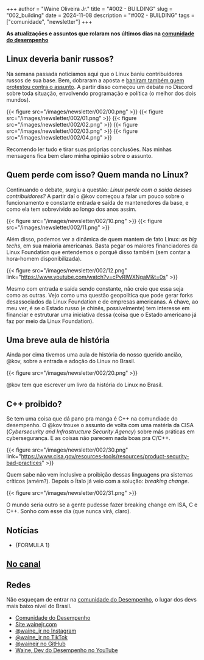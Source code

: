 +++
author = "Waine Oliveira Jr."
title = "#002 - BUILDING"
slug = "002_building"
date = 2024-11-08
description = "#002 - BUILDING"
tags = ["comunidade", "newsletter"]
+++

<!-- {{< youtube MPGp_Dj8MIo >}} -->

**As atualizações e assuntos que rolaram nos últimos dias na [comunidade do desempenho](https://discord.gg/NNuzYsNPjV)**

## Linux deveria banir russos?

Na semana passada noticiamos aqui que o Linux baniu contribuidores russos de sua base. Bem, dobraram a aposta e [baniram também quem protestou contra o assunto](https://youtu.be/xPF2NSFvNCc?si=Eml7YC_QbYoSJ-EZ).
A partir disso começou um debate no Discord sobre toda situação, envolvendo programação e política (o melhor dos dois mundos).

{{< figure src="/images/newsletter/002/00.png" >}}
{{< figure src="/images/newsletter/002/01.png" >}}
{{< figure src="/images/newsletter/002/02.png" >}}
{{< figure src="/images/newsletter/002/03.png" >}}
{{< figure src="/images/newsletter/002/04.png" >}}

Recomendo ler tudo e tirar suas próprias conclusões. Nas minhas mensagens fica bem claro minha opinião sobre o assunto.

## Quem perde com isso? Quem manda no Linux?

Continuando o debate, surgiu a questão: *Linux perde com a saída desses contribuidores?* A partir daí o @kov começou a falar um pouco sobre o funcionamento e constante entrada e saída de mantenedores da base, e como ela tem sobrevivido ao longo dos anos assim.

{{< figure src="/images/newsletter/002/10.png" >}}
{{< figure src="/images/newsletter/002/11.png" >}}

Além disso, podemos ver a dinâmica de quem mantem de fato Linux: *as big techs*, em sua maioria americanas. Basta pegar os maiores financiadores da Linux Foundation que entendemos o porquê disso também (sem contar a hora-homem disponibilizada).

{{< figure src="/images/newsletter/002/12.png" link="https://www.youtube.com/watch?v=cPvRIWXNgaM&t=0s" >}}

Mesmo com entrada e saída sendo constante, não creio que essa seja como as outras. Vejo como uma questão geopolítica que pode gerar forks desassociados da Linux Foundation e de empresas americanas. A chave, ao meu ver, é se o Estado russo (e chinês, possivelmente) tem interesse em financiar e estruturar uma iniciativa dessa (coisa que o Estado americano já faz por meio da Linux Foundation).

## Uma breve aula de história

Ainda por cima tivemos uma aula de história do nosso querido ancião, @kov, sobre a entrada e adoção do Linux no Brasil.

{{< figure src="/images/newsletter/002/20.png" >}}

@kov tem que escrever um livro da história do Linux no Brasil.

## C++ proibido?

Se tem uma coisa que dá pano pra manga é C++ na comundiade do desempenho. O @kov trouxe o assunto de volta com uma matéria da CISA (*Cybersecurity and Infrastructure Security Agency*) sobre más práticas em cybersegurança.
E as coisas não parecem nada boas pra C/C++.

{{< figure src="/images/newsletter/002/30.png" link="https://www.cisa.gov/resources-tools/resources/product-security-bad-practices" >}}

Quem sabe não vem inclusive a proibição dessas linguagens pra sistemas críticos (amém?).
Depois o Ítalo já veio com a solução: *breaking change*.

{{< figure src="/images/newsletter/002/31.png" >}}

O mundo seria outro se a gente pudesse fazer breaking change em ISA, C e C++. Sonho com esse dia (que nunca virá, claro).

## Notícias

- {FORMULA 1}

## [No canal](https://www.youtube.com/@waine_jr)


## Redes

Não esqueçam de entrar na [comunidade do Desempenho](https://discord.gg/NNuzYsNPjV), o lugar dos devs mais baixo nível do Brasil.

- [Comunidade do Desempenho](https://discord.gg/NNuzYsNPjV)
- [Site wainejr.com](https://www.wainejr.com/)
- [@waine_jr no Instagram](https://www.instagram.com/waine_jr/)
- [@waine_jr no TikTok](https://www.tiktok.com/@waine_jr)
- [@wainejr no GitHub](https://github.com/wainejr/)  
- [Waine, Dev do Desempenho no YouTube](https://www.youtube.com/@waine_jr)
